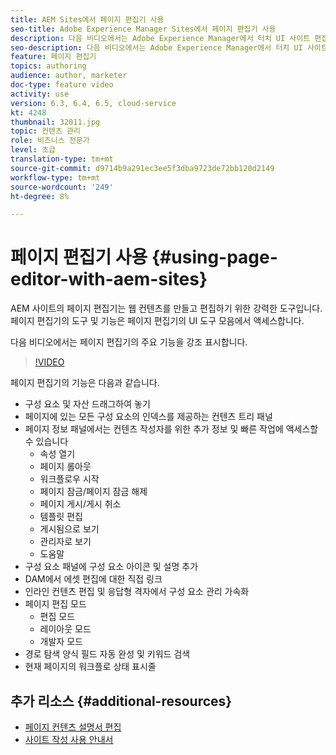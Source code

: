 ```yaml
---
title: AEM Sites에서 페이지 편집기 사용
seo-title: Adobe Experience Manager Sites에서 페이지 편집기 사용
description: 다음 비디오에서는 Adobe Experience Manager에서 터치 UI 사이트 편집기의 주요 기능 중 몇 가지를 강조 표시합니다.
seo-description: 다음 비디오에서는 Adobe Experience Manager에서 터치 UI 사이트 편집기의 주요 기능 중 몇 가지를 강조 표시합니다.
feature: 페이지 편집기
topics: authoring
audience: author, marketer
doc-type: feature video
activity: use
version: 6.3, 6.4, 6.5, cloud-service
kt: 4248
thumbnail: 32011.jpg
topic: 컨텐츠 관리
role: 비즈니스 전문가
level: 초급
translation-type: tm+mt
source-git-commit: d9714b9a291ec3ee5f3dba9723de72bb120d2149
workflow-type: tm+mt
source-wordcount: '249'
ht-degree: 8%

---
```



# 페이지 편집기 사용 {#using-page-editor-with-aem-sites}

AEM 사이트의 페이지 편집기는 웹 컨텐츠를 만들고 편집하기 위한 강력한 도구입니다. 페이지 편집기의 도구 및 기능은 페이지 편집기의 UI 도구 모음에서 액세스합니다.

다음 비디오에서는 페이지 편집기의 주요 기능을 강조 표시합니다.

>[!VIDEO](https://video.tv.adobe.com/v/32011?quality=12&learn=on)

페이지 편집기의 기능은 다음과 같습니다.

* 구성 요소 및 자산 드래그하여 놓기
* 페이지에 있는 모든 구성 요소의 인덱스를 제공하는 컨텐츠 트리 패널
* 페이지 정보 패널에서는 컨텐츠 작성자를 위한 추가 정보 및 빠른 작업에 액세스할 수 있습니다
   * 속성 열기
   * 페이지 롤아웃
   * 워크플로우 시작
   * 페이지 잠금/페이지 잠금 해제
   * 페이지 게시/게시 취소
   * 템플릿 편집
   * 게시됨으로 보기
   * 관리자로 보기
   * 도움말
* 구성 요소 패널에 구성 요소 아이콘 및 설명 추가
* DAM에서 에셋 편집에 대한 직접 링크
* 인라인 컨텐츠 편집 및 응답형 격자에서 구성 요소 관리 가속화
* 페이지 편집 모드
   * 편집 모드
   * 레이아웃 모드
   * 개발자 모드
* 경로 탐색 양식 필드 자동 완성 및 키워드 검색
* 현재 페이지의 워크플로 상태 표시줄

## 추가 리소스 {#additional-resources}

* [페이지 컨텐츠 설명서 편집](https://docs.adobe.com/content/help/en/experience-manager-65/authoring/authoring/editing-content.html)
* [사이트 작성 사용 안내서](https://docs.adobe.com/content/help/en/experience-manager-65/authoring/home.html)
